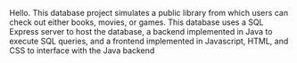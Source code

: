 Hello. This database project simulates a public library from which users can check out either books, movies, or games.
This database uses a SQL Express server to host the database, a backend implemented in Java to execute SQL queries, and a frontend implemented in Javascript, HTML, and CSS to interface with the Java backend
